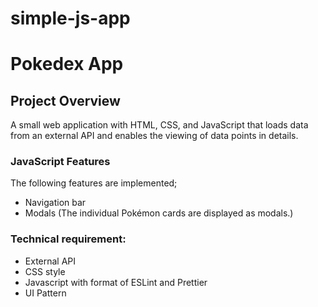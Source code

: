 # simple-js-app
# Pokedex App

## Project Overview
A small web application with HTML, CSS, and JavaScript that loads data from an external API and enables the viewing of data points in details.

### JavaScript Features

The following features are implemented;
- Navigation bar
- Modals (The individual Pokémon cards are displayed as modals.)

### Technical requirement:

- External API
- CSS style
- Javascript with format of ESLint and Prettier
- UI Pattern 
